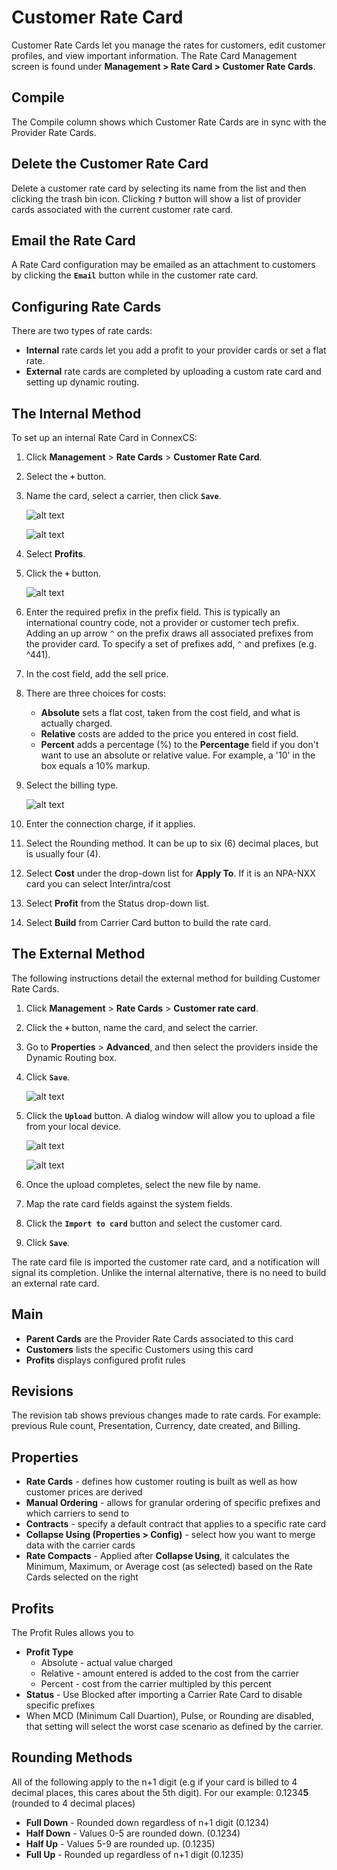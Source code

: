 # Customer Rate Card

Customer Rate Cards let you manage the rates for customers, edit customer profiles, and view important information. The Rate Card Management screen is found under **Management > Rate Card > Customer Rate Cards**.

## Compile 
The Compile column shows which Customer Rate Cards are in sync with the Provider Rate Cards. 

## Delete the Customer Rate Card

Delete a customer rate card by selecting its name from the list and then clicking the trash bin icon. Clicking **`?`** button will show a list of provider cards associated with the current customer rate card. 

## Email the Rate Card

A Rate Card configuration may be emailed as an attachment to customers by clicking the **`Email`** button while in the customer rate card.

## Configuring Rate Cards

There are two types of rate cards: 

* **Internal** rate cards let you add a profit to your provider cards or set a flat rate.
* **External** rate cards are completed by uploading a custom rate card and setting up dynamic routing.

## The Internal Method 
To set up an internal Rate Card in ConnexCS:

1. Click **Management** > **Rate Cards** > **Customer Rate Card**.
2. Select the **`+`** button. 
3. Name the card, select a carrier, then click **`Save`**.
 
    ![alt text][customer-card-1]

    ![alt text][customer-card-2]

4. Select **Profits**.
5. Click the **`+`** button. 

    ![alt text][customer-card-3]

6. Enter the required prefix in the prefix field. This is typically an international country code, not a provider or customer tech prefix. Adding an up arrow `^` on the prefix draws all associated prefixes from the provider card. To specify a set of prefixes add, `^` and prefixes (e.g. ^441).
7. In the cost field, add the sell price.
8. There are three choices for costs:

    * **Absolute** sets a flat cost, taken from the cost field, and what is actually charged. 
    * **Relative** costs are added to the price you entered in cost field. 
    * **Percent** adds a percentage (%) to the **Percentage** field if you don't want to use an absolute or relative value.  For example, a '10' in the box equals a 10% markup.
   
9. Select the billing type.

    ![alt text][customer-card-4]

9. Enter the connection charge, if it applies.

10. Select the Rounding method.  It can be up to six (6) decimal places, but is usually four (4).

11. Select **Cost** under the drop-down list for **Apply To**. If it is an NPA-NXX card you can select Inter/intra/cost
    
12.  Select **Profit** from the Status drop-down list.

13. Select **Build** from Carrier Card button to build the rate card.

## The External Method 

The following instructions detail the external method for building Customer Rate Cards. 

1. Click **Management** > **Rate Cards** > **Customer rate card**. 
2. Click the **`+`** button, name the card, and select the carrier.
3. Go to **Properties** > **Advanced**, and then select the providers inside the Dynamic Routing box. 
4. Click **`Save`**.

    ![alt text][customer-card-7]
 
5. Click the **`Upload`** button.  A dialog window will allow you to upload a file from your local device.

    ![alt text][customer-card-8]

    ![alt text][customer-card-9]

5. Once the upload completes, select the new file by name.
6. Map the rate card fields against the system fields. 
7. Click the **`Import to card`** button and select the customer card.
8. Click **`Save`**.

The rate card file is imported the customer rate card, and a notification will signal its completion.  Unlike the internal alternative, there is no need to build an external rate card.


## Main 
* **Parent Cards** are the Provider Rate Cards associated to this card
* **Customers** lists the specific Customers using this card
* **Profits** displays configured profit rules


## Revisions  

The revision tab shows previous changes made to rate cards. For example: previous Rule count, Presentation, Currency, date created, and Billing.

## Properties
 * **Rate Cards** - defines how customer routing is built as well as how customer prices are derived
 * **Manual Ordering** - allows for granular ordering of specific prefixes and which carriers to send to
 * **Contracts** - specify a default contract that applies to a specific rate card
 * **Collapse Using (Properties > Config)** - select how you want to merge data with the carrier cards
 * **Rate Compacts** - Applied after **Collapse Using**, it calculates the Minimum, Maximum, or Average cost (as selected) based on the Rate Cards selected on the right

## Profits
The Profit Rules allows you to 

* **Profit Type**
   * Absolute - actual value charged
   * Relative - amount entered is added to the cost from the carrier
   * Percent - cost from the carrier multipled by this percent
* **Status** - Use Blocked after importing a Carrier Rate Card to disable specific prefixes
* When MCD (Minimum Call Duartion), Pulse, or Rounding are disabled, that setting will select the worst case scenario as defined by the carrier. 


## Rounding Methods
All of the following apply to the n+1 digit (e.g if your card is billed to 4 decimal places, this cares about the 5th digit). For our example: 0.1234**5** (rounded to 4 decimal places)

 * **Full Down** - Rounded down regardless of n+1 digit (0.1234)
 * **Half Down** - Values 0-5 are rounded down. (0.1234)
 * **Half Up** - Values 5-9 are rounded up.  (0.1235)
 * **Full Up** - Rounded up regardless of n+1 digit (0.1235)

[customer-card-1]: /card/img/121.png "Customer-card-1"
[customer-card-2]: /card/img/122.png "Customer-card-2"
[customer-card-3]: /card/img/123.png "Customer-card-3"
[customer-card-4]: /card/img/124.png "Customer-card-4"
[customer-card-5]: /card/img/125.png "Customer-card-5"
[customer-card-6]: /card/img/126.png "Customer-card-6"
[customer-card-7]: /card/img/127.png "Customer-card-7"
[customer-card-8]: /card/img/128.png "Customer-card-8"
[customer-card-9]: /card/img/129.png "Customer-card-9"
